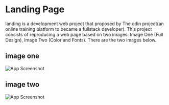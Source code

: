 
# Landing Page
landing is a development web project that proposed by The odin project(an online training platform to became a fullstack developer). This project consists of reproducing a web page based on two images: Image One (Full Design), Image Two (Color and Fonts). There are the two images below.

## image one

![App Screenshot](https://via.placeholder.com/468x300?text=App+Screenshot+Here)

## image two

![App Screenshot](https://via.placeholder.com/468x300?text=App+Screenshot+Here)

